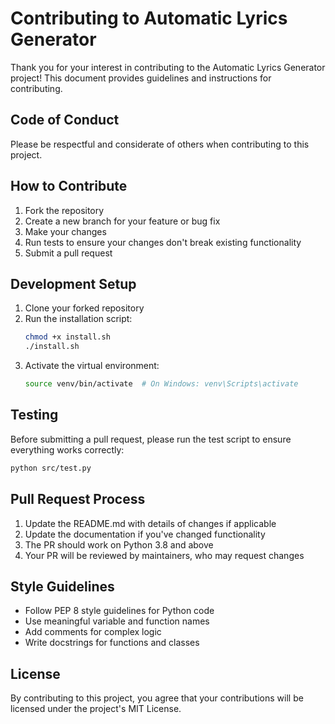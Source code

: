 # Contributing to Automatic Lyrics Generator

Thank you for your interest in contributing to the Automatic Lyrics Generator project! This document provides guidelines and instructions for contributing.

## Code of Conduct

Please be respectful and considerate of others when contributing to this project.

## How to Contribute

1. Fork the repository
2. Create a new branch for your feature or bug fix
3. Make your changes
4. Run tests to ensure your changes don't break existing functionality
5. Submit a pull request

## Development Setup

1. Clone your forked repository
2. Run the installation script:
   ```bash
   chmod +x install.sh
   ./install.sh
   ```
3. Activate the virtual environment:
   ```bash
   source venv/bin/activate  # On Windows: venv\Scripts\activate
   ```

## Testing

Before submitting a pull request, please run the test script to ensure everything works correctly:

```bash
python src/test.py
```

## Pull Request Process

1. Update the README.md with details of changes if applicable
2. Update the documentation if you've changed functionality
3. The PR should work on Python 3.8 and above
4. Your PR will be reviewed by maintainers, who may request changes

## Style Guidelines

- Follow PEP 8 style guidelines for Python code
- Use meaningful variable and function names
- Add comments for complex logic
- Write docstrings for functions and classes

## License

By contributing to this project, you agree that your contributions will be licensed under the project's MIT License.